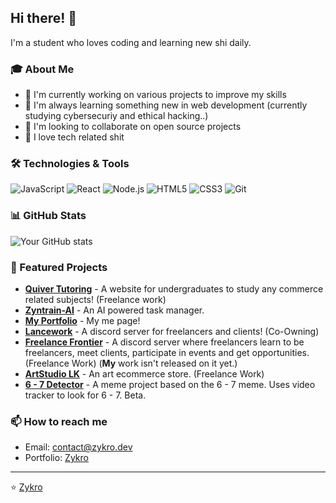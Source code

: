 ## Hi there! 👋

I'm a student who loves coding and learning new shi daily.

### 🎓 About Me
- 🔭 I'm currently working on various projects to improve my skills 
- 🌱 I'm always learning something new in web development (currently studying cybersecuriy and ethical hacking..)
- 👯 I'm looking to collaborate on open source projects
- 💬 I love tech related shit

### 🛠️ Technologies & Tools
![JavaScript](https://img.shields.io/badge/-JavaScript-F7DF1E?style=flat-square&logo=javascript&logoColor=black)
![React](https://img.shields.io/badge/-React-61DAFB?style=flat-square&logo=react&logoColor=black)
![Node.js](https://img.shields.io/badge/-Node.js-339933?style=flat-square&logo=node.js&logoColor=white)
![HTML5](https://img.shields.io/badge/-HTML5-E34F26?style=flat-square&logo=html5&logoColor=white)
![CSS3](https://img.shields.io/badge/-CSS3-1572B6?style=flat-square&logo=css3&logoColor=white)
![Git](https://img.shields.io/badge/-Git-F05032?style=flat-square&logo=git&logoColor=white)

### 📊 GitHub Stats
![Your GitHub stats](https://github-readme-stats.vercel.app/api?username=Inv-Wolve&show_icons=true&count_private=true)


### 🚀 Featured Projects
- **[Quiver Tutoring](https://quivertutoring.com)** - A website for undergraduates to study any commerce related subjects! (Freelance work)
- **[Zyntrain-AI](https://github.com/Inv-Wolve/Zyntrain-AI)** - An AI powered task manager. 
- **[My Portfolio](https://zykro.dev)** - My me page!
- **[Lancework](https://discord.gg/RjafZjTZfs)** - A discord server for freelancers and clients! (Co-Owning)
- **[Freelance Frontier](https://freelancefrontier.one/)** - A discord server where freelancers learn to be freelancers, meet clients, participate in events and get opportunities. (Freelance Work) (**My** work isn't released on it yet.)
- **[ArtStudio LK](https://theartstudio.lk/)** - An art ecommerce store. (Freelance Work)
- **[6 - 7 Detector](https://github.com/Inv-Wolve/6-7-Detector)** - A meme project based on the 6 - 7 meme. Uses video tracker to look for 6 - 7. Beta.

### 📫 How to reach me
- Email: contact@zykro.dev
- Portfolio: [Zykro](https://zykro.dev#support)

<!-- ### ☕ Support My Work
If you like what I do and want to support my learning journey, consider buying me a coffee!

[![Buy Me A Coffee](https://img.shields.io/badge/-Buy%20Me%20A%20Coffee-FFDD00?style=for-the-badge&logo=buy-me-a-coffee&logoColor=black)](https://www.buymeacoffee.com/) -->

---
⭐️ [Zykro](https://github.com/Inv-Wolve)